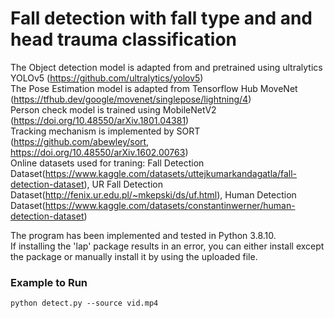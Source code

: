 # Fall detection with fall type and and head trauma classification

The Object detection model is adapted from and pretrained using ultralytics YOLOv5 (https://github.com/ultralytics/yolov5)  
The Pose Estimation model is adapted from Tensorflow Hub MoveNet (https://tfhub.dev/google/movenet/singlepose/lightning/4)  
Person check model is trained using MobileNetV2 (https://doi.org/10.48550/arXiv.1801.04381)  
Tracking mechanism is implemented by SORT (https://github.com/abewley/sort, https://doi.org/10.48550/arXiv.1602.00763)  
Online datasets used for traning: Fall Detection Dataset(https://www.kaggle.com/datasets/uttejkumarkandagatla/fall-detection-dataset), UR Fall Detection Dataset(http://fenix.ur.edu.pl/~mkepski/ds/uf.html), Human Detection Dataset(https://www.kaggle.com/datasets/constantinwerner/human-detection-dataset)

The program has been implemented and tested in Python 3.8.10.  
If installing the 'lap' package results in an error, you can either install except the package or manually install it by using the uploaded file.

### Example to Run
```
python detect.py --source vid.mp4
```
